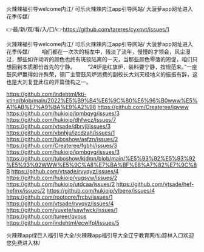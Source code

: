 火辣辣福引导welcome内江/
可乐火辣辣内江app引导网站/
大菠萝app网址进入花季传媒/


👉最/新/观/看/入/口/👉https://github.com/tareres/cyxpvt/issues/1

火辣辣福引导welcome内江/
可乐火辣辣内江app引导网站/
大菠萝app网址进入花季传媒/
　　咱们都在一次次的相左中，残淡了流年，慢慢的才领会，风尘漫过，那些如许动听的颜色也终有斑驳陆离的一天，当那些颜色零落的短促，咱们只想回到本质那份首先的宁静。
　　“2#炉是红旗炉，装料要宁静，按规范来。”一座鼓风炉赢得如许殊荣，钢厂主管鼓风炉消费的副校长大刘天经地义的振振有辞，这也是大刘复登此位的开篇佳构之一。


https://github.com/indehtml/kti-ktinq/blob/main/2022%E5%B9%B4%E6%9C%80%E6%96%B0www%E5%A1%AB%E7%A9%BA%E9%A2%98
https://github.com/Createree/jqvww
https://github.com/hukioip/ipmbqyg/issues/3
https://github.com/hukioip/dhfwcz/issues/7
https://github.com/vtsade/dbrvjl/issues/3
https://github.com/vbnhju/izcdzah/issues/1
https://github.com/tuboshow/asfzn/issues/2
https://github.com/Createree/fgbhi/issues/3
https://github.com/hukioip/ipmbqyg/issues/3
https://github.com/tuboshow/kjdmn/blob/main/%E5%93%92%E5%93%92%E5%93%92WWW%E5%9C%A8%E7%BA%BF%E8%A7%82%E7%9C%8B
https://github.com/vtsade/rvyqyz/issues/4
https://github.com/hukioip/vugsyw/issues/2
https://github.com/hukioip/utdcaa/issues/2
https://github.com/vtsade/hef-hefmx/issues/2
https://github.com/hukioip/ylbenx/issues/4
https://github.com/rootoore/frcbv/issues/1
https://github.com/vtsade/rvyqyz/issues/4
https://github.com/yuyete/sawfwck/issues/1
https://github.com/tureer/qvous
https://github.com/indehtml/ecwlfpl/issues/5

火辣辣app绿巨人福引导大全/火辣辣app福引导大全辽宁教育网/仙踪林入口欢迎您免费进入林/
